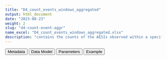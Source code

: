 ```yaml
---
title: "D4_count_events_windows_aggregated"
output: html_document
date: "2023-08-23"
weight: 2
slug: "d4-count-event-aggr"
name_excel: "D4_count_events_windows_aggregated.xlsx"
description: "contains the counts of the AESIs observed within a specific time window (28 days) after each vaccine"
---
```


<script src="/rmarkdown-libs/core-js/shim.min.js"></script>
<script src="/rmarkdown-libs/react/react.min.js"></script>
<script src="/rmarkdown-libs/react/react-dom.min.js"></script>
<script src="/rmarkdown-libs/reactwidget/react-tools.js"></script>
<script src="/rmarkdown-libs/htmlwidgets/htmlwidgets.js"></script>
<link href="/rmarkdown-libs/reactable/reactable.css" rel="stylesheet" />
<script src="/rmarkdown-libs/reactable-binding/reactable.js"></script>
<div class="tab">
<button class="tablinks" onclick="openCity(event, &#39;Metadata&#39;)" id="defaultOpen">Metadata</button>
<button class="tablinks" onclick="openCity(event, &#39;Data Model&#39;)">Data Model</button>
<button class="tablinks" onclick="openCity(event, &#39;Parameters&#39;)">Parameters</button>
<button class="tablinks" onclick="openCity(event, &#39;Example&#39;)">Example</button>
</div>
<div id="Metadata" class="tabcontent">
<div id="htmlwidget-1" class="reactable html-widget " style="width:auto;height:600px;"></div>
<script type="application/json" data-for="htmlwidget-1">{"x":{"tag":{"name":"Reactable","attribs":{"data":{"medatata_name":["Name of the dataset","Content of the dataset","Unit of observation","Dataset where the list of UoOs is fully listed and with 1 record per UoO","How many observations per UoO","Variables capturing the UoO","Primary key","Parameters",null,null,null,null,null,null,null,null,null,null,null,null],"metadata_content":["D4_count_events_windows","contains the counts of the AESIs observed within a specific time window (28 days) after each vaccine","strata of dose, brand, sex and ageband",null,"1","sex dose type_vax period Ageband",null,null,null,null,null,null,null,null,null,null,null,null,null,null]},"columns":[{"id":"medatata_name","name":"medatata_name","type":"character"},{"id":"metadata_content","name":"metadata_content","type":"character"}],"sortable":false,"searchable":true,"pagination":false,"highlight":true,"bordered":true,"striped":true,"style":{"maxWidth":1800},"height":"600px","dataKey":"f9520c6029370dddc665646d6cd7b058"},"children":[]},"class":"reactR_markup"},"evals":[],"jsHooks":[]}</script>
</div>
<div id="Data Model" class="tabcontent">
<div id="htmlwidget-2" class="reactable html-widget " style="width:auto;height:600px;"></div>
<script type="application/json" data-for="htmlwidget-2">{"x":{"tag":{"name":"Reactable","attribs":{"data":{"VarName":["sex","dose","type_vax","period","Ageband","AESI_b",null,null,null,null,null,null,null,null,null,null,null,null,null,null],"Description":["sex at instance creation","dose after which the window of time is calculated","brand received","extreme of the windows of time when the AESI is counted","ageband at vaccination","number of occurrences of this specific AESI observed in the stratum",null,null,null,null,null,null,null,null,null,null,null,null,null,null],"Format":["character","int","character","character",null,"int",null,null,null,null,null,null,null,null,null,null,null,null,null,null],"Vocabulary":["M\r\nF\r\nU\r\nO",null,"pfizer astrazeneca moderna janssen novavax","0-6\r\n7-13\r\n14-20\r\n21-27","12-17\r\n18-29\r\n30-39\r\n40-49\r\n50-59\r\n60-69\r\n79-79\r\n80+",null,null,null,null,null,null,null,null,null,null,null,null,null,null,null],"Parameters":[null,null,null,null,null,"AESI",null,null,null,null,null,null,null,null,null,null,null,null,null,null],"Notes and examples":[null,null,null,null,null,null,null,null,null,null,null,null,null,null,null,null,null,null,null,null],"Source tables and variables":[null,null,null,null,null,null,null,null,null,null,null,null,null,null,null,null,null,null,null,null],"Retrieved":[null,null,null,null,null,null,null,null,null,null,null,null,null,null,null,null,null,null,null,null],"Calculated":[null,null,null,null,null,null,null,null,null,null,null,null,null,null,null,null,null,null,null,null],"Algorithm_id":[null,null,null,null,null,null,null,null,null,null,null,null,null,null,null,null,null,null,null,null],"Rule":[null,null,null,null,null,null,null,null,null,null,null,null,null,null,null,null,null,null,null,null]},"columns":[{"id":"VarName","name":"VarName","type":"character"},{"id":"Description","name":"Description","type":"character"},{"id":"Format","name":"Format","type":"character"},{"id":"Vocabulary","name":"Vocabulary","type":"character"},{"id":"Parameters","name":"Parameters","type":"character"},{"id":"Notes and examples","name":"Notes and examples","type":"logical"},{"id":"Source tables and variables","name":"Source tables and variables","type":"logical"},{"id":"Retrieved","name":"Retrieved","type":"logical"},{"id":"Calculated","name":"Calculated","type":"logical"},{"id":"Algorithm_id","name":"Algorithm_id","type":"logical"},{"id":"Rule","name":"Rule","type":"logical"}],"sortable":false,"searchable":true,"pagination":false,"highlight":true,"bordered":true,"striped":true,"style":{"maxWidth":1800},"height":"600px","dataKey":"deae4ce6687114f6d6a4a13d634d77cd"},"children":[]},"class":"reactR_markup"},"evals":[],"jsHooks":[]}</script>
</div>
<div id="Parameters" class="tabcontent">
<div id="htmlwidget-3" class="reactable html-widget " style="width:auto;height:600px;"></div>
<script type="application/json" data-for="htmlwidget-3">{"x":{"tag":{"name":"Reactable","attribs":{"data":{"parameter in the variable name":["AESI",null,null,null,null,null,null,null,null,null,null,null,null,null,null,null,null,null,null,null],"values":["A B_COAGDIS_AESI B_DIC_AESI B_HAEMOPHAGOLYNPHOHISTIO_AESI B_ITP_AESI B_TTS_AESI C_ARRH_AESI C_CAD_AESI C_MYOCARD_AESI C_PERICARD_AESI D_LIVERACUTE_AESI D_PANCRACUTE_AESI E_DM1_AESI E_THYROIDAUTOIMM_AESI E_THYROIDSUBACUTE_AESI G_KIACUTE_AESI Im_ANAPHYLAXIS_AESI Im_KAWASAKI_AESI M_RHABDOMYOLISIS_AESI N_ADEM_AESI N_BELLP_AESI N_CONVULGEN_AESI N_CVST_AESI N_GBS_AESI N_HEARINGLOSS_AESI N_MENINGOENC_AESI N_MYELITISTRANSV_AESI N_NARCOLEPSY_AESI N_STROKEHEMO_AESI O_DEATHSUDDEN_AESI O_MIS_AESI R_ARDS_AESI Sk_ERYTHMULTI_AESI Sk_SCAR_AESI SO_ANOSMIAAGEUSIA_AESI V_CHILBLAIN_AESI V_MICROANGIO_AESI V_THROMBOSISARTERIALALGOR_AESI V_VASCULITISSINGLEORG_AESI V_VTEALGORITHM_AESI",null,null,null,null,null,null,null,null,null,null,null,null,null,null,null,null,null,null,null]},"columns":[{"id":"parameter in the variable name","name":"parameter in the variable name","type":"character"},{"id":"values","name":"values","type":"character"}],"sortable":false,"searchable":true,"pagination":false,"highlight":true,"bordered":true,"striped":true,"style":{"maxWidth":1800},"height":"600px","dataKey":"7d22dfc781ea4d1e02c3c1e52055bfb6"},"children":[]},"class":"reactR_markup"},"evals":[],"jsHooks":[]}</script>
</div>
<div id="Example" class="tabcontent">
<div id="htmlwidget-4" class="reactable html-widget " style="width:auto;height:600px;"></div>
<script type="application/json" data-for="htmlwidget-4">{"x":{"tag":{"name":"Reactable","attribs":{"data":{"sex":["M","F","M","F",null,null,null,null,null,null,null,null,null,null,null,null,null,null,null,null],"dose":[1,1,1,1,"NA","NA","NA","NA","NA","NA","NA","NA","NA","NA","NA","NA","NA","NA","NA","NA"],"type_vax":["pfizer","pfizer","pfizer","pfizer",null,null,null,null,null,null,null,null,null,null,null,null,null,null,null,null],"period":["0-6","0-6","0-6","0-6",null,null,null,null,null,null,null,null,null,null,null,null,null,null,null,null],"Ageband":["40-49","40-49","50-59","50-59",null,null,null,null,null,null,null,null,null,null,null,null,null,null,null,null],"B_COAGDIS_AESI":[0,0,0,1,"NA","NA","NA","NA","NA","NA","NA","NA","NA","NA","NA","NA","NA","NA","NA","NA"],"B_DIC_AESI":[0,0,0,0,"NA","NA","NA","NA","NA","NA","NA","NA","NA","NA","NA","NA","NA","NA","NA","NA"],"B_HAEMOPHAGOLYNPHOHISTIO_AESI":[0,0,0,0,"NA","NA","NA","NA","NA","NA","NA","NA","NA","NA","NA","NA","NA","NA","NA","NA"],"B_ITP_AESI":[0,0,0,0,"NA","NA","NA","NA","NA","NA","NA","NA","NA","NA","NA","NA","NA","NA","NA","NA"],"B_TTS_AESI":[0,0,0,0,"NA","NA","NA","NA","NA","NA","NA","NA","NA","NA","NA","NA","NA","NA","NA","NA"],"C_ARRH_AESI":[0,0,0,0,"NA","NA","NA","NA","NA","NA","NA","NA","NA","NA","NA","NA","NA","NA","NA","NA"],"C_CAD_AESI":[0,1,3,8,"NA","NA","NA","NA","NA","NA","NA","NA","NA","NA","NA","NA","NA","NA","NA","NA"],"C_MYOCARD_AESI":[1,0,0,0,"NA","NA","NA","NA","NA","NA","NA","NA","NA","NA","NA","NA","NA","NA","NA","NA"],"C_PERICARD_AESI":[0,0,0,0,"NA","NA","NA","NA","NA","NA","NA","NA","NA","NA","NA","NA","NA","NA","NA","NA"],"D_LIVERACUTE_AESI":[0,0,0,0,"NA","NA","NA","NA","NA","NA","NA","NA","NA","NA","NA","NA","NA","NA","NA","NA"],"D_PANCRACUTE_AESI":[0,0,0,0,"NA","NA","NA","NA","NA","NA","NA","NA","NA","NA","NA","NA","NA","NA","NA","NA"],"E_DM1_AESI":[0,0,0,0,"NA","NA","NA","NA","NA","NA","NA","NA","NA","NA","NA","NA","NA","NA","NA","NA"],"E_THYROIDAUTOIMM_AESI":[0,0,1,0,"NA","NA","NA","NA","NA","NA","NA","NA","NA","NA","NA","NA","NA","NA","NA","NA"],"E_THYROIDSUBACUTE_AESI":[null,null,null,null,null,null,null,null,null,null,null,null,null,null,null,null,null,null,null,null],"G_KIACUTE_AESI":[0,0,0,0,"NA","NA","NA","NA","NA","NA","NA","NA","NA","NA","NA","NA","NA","NA","NA","NA"],"Im_ANAPHYLAXIS_AESI":[1,1,0,1,"NA","NA","NA","NA","NA","NA","NA","NA","NA","NA","NA","NA","NA","NA","NA","NA"],"Im_KAWASAKI_AESI":[0,0,0,0,"NA","NA","NA","NA","NA","NA","NA","NA","NA","NA","NA","NA","NA","NA","NA","NA"],"M_RHABDOMYOLISIS_AESI":[0,0,0,0,"NA","NA","NA","NA","NA","NA","NA","NA","NA","NA","NA","NA","NA","NA","NA","NA"],"N_ADEM_AESI":[0,0,0,0,"NA","NA","NA","NA","NA","NA","NA","NA","NA","NA","NA","NA","NA","NA","NA","NA"],"N_BELLP_AESI":[0,0,0,0,"NA","NA","NA","NA","NA","NA","NA","NA","NA","NA","NA","NA","NA","NA","NA","NA"],"N_CONVULGEN_AESI":[0,0,0,0,"NA","NA","NA","NA","NA","NA","NA","NA","NA","NA","NA","NA","NA","NA","NA","NA"],"N_CVST_AESI":[0,0,0,0,"NA","NA","NA","NA","NA","NA","NA","NA","NA","NA","NA","NA","NA","NA","NA","NA"],"N_GBS_AESI":[0,0,0,0,"NA","NA","NA","NA","NA","NA","NA","NA","NA","NA","NA","NA","NA","NA","NA","NA"],"N_HEARINGLOSS_AESI":[0,0,0,0,"NA","NA","NA","NA","NA","NA","NA","NA","NA","NA","NA","NA","NA","NA","NA","NA"],"N_MENINGOENC_AESI":[0,0,0,0,"NA","NA","NA","NA","NA","NA","NA","NA","NA","NA","NA","NA","NA","NA","NA","NA"],"N_MYELITISTRANSV_AESI":[0,0,0,0,"NA","NA","NA","NA","NA","NA","NA","NA","NA","NA","NA","NA","NA","NA","NA","NA"],"N_NARCOLEPSY_AESI":[0,0,0,0,"NA","NA","NA","NA","NA","NA","NA","NA","NA","NA","NA","NA","NA","NA","NA","NA"],"N_STROKEHEMO_AESI":[0,0,0,2,"NA","NA","NA","NA","NA","NA","NA","NA","NA","NA","NA","NA","NA","NA","NA","NA"],"O_DEATHSUDDEN_AESI":[0,0,0,1,"NA","NA","NA","NA","NA","NA","NA","NA","NA","NA","NA","NA","NA","NA","NA","NA"],"O_MIS_AESI":[0,0,0,0,"NA","NA","NA","NA","NA","NA","NA","NA","NA","NA","NA","NA","NA","NA","NA","NA"],"R_ARDS_AESI":[0,0,0,0,"NA","NA","NA","NA","NA","NA","NA","NA","NA","NA","NA","NA","NA","NA","NA","NA"],"Sk_ERYTHMULTI_AESI":[0,0,0,0,"NA","NA","NA","NA","NA","NA","NA","NA","NA","NA","NA","NA","NA","NA","NA","NA"],"Sk_SCAR_AESI":[0,0,0,0,"NA","NA","NA","NA","NA","NA","NA","NA","NA","NA","NA","NA","NA","NA","NA","NA"],"SO_ANOSMIAAGEUSIA_AESI":[0,0,0,0,"NA","NA","NA","NA","NA","NA","NA","NA","NA","NA","NA","NA","NA","NA","NA","NA"],"V_CHILBLAIN_AESI":[null,null,null,null,null,null,null,null,null,null,null,null,null,null,null,null,null,null,null,null],"V_MICROANGIO_AESI":[0,0,0,0,"NA","NA","NA","NA","NA","NA","NA","NA","NA","NA","NA","NA","NA","NA","NA","NA"],"V_THROMBOSISARTERIALALGOR_AESI":[0,0,0,0,"NA","NA","NA","NA","NA","NA","NA","NA","NA","NA","NA","NA","NA","NA","NA","NA"],"V_VASCULITISSINGLEORG_AESI":[0,0,0,0,"NA","NA","NA","NA","NA","NA","NA","NA","NA","NA","NA","NA","NA","NA","NA","NA"],"V_VTEALGORITHM_AESI":[0,0,0,0,"NA","NA","NA","NA","NA","NA","NA","NA","NA","NA","NA","NA","NA","NA","NA","NA"]},"columns":[{"id":"sex","name":"sex","type":"character"},{"id":"dose","name":"dose","type":"numeric"},{"id":"type_vax","name":"type_vax","type":"character"},{"id":"period","name":"period","type":"character"},{"id":"Ageband","name":"Ageband","type":"character"},{"id":"B_COAGDIS_AESI","name":"B_COAGDIS_AESI","type":"numeric"},{"id":"B_DIC_AESI","name":"B_DIC_AESI","type":"numeric"},{"id":"B_HAEMOPHAGOLYNPHOHISTIO_AESI","name":"B_HAEMOPHAGOLYNPHOHISTIO_AESI","type":"numeric"},{"id":"B_ITP_AESI","name":"B_ITP_AESI","type":"numeric"},{"id":"B_TTS_AESI","name":"B_TTS_AESI","type":"numeric"},{"id":"C_ARRH_AESI","name":"C_ARRH_AESI","type":"numeric"},{"id":"C_CAD_AESI","name":"C_CAD_AESI","type":"numeric"},{"id":"C_MYOCARD_AESI","name":"C_MYOCARD_AESI","type":"numeric"},{"id":"C_PERICARD_AESI","name":"C_PERICARD_AESI","type":"numeric"},{"id":"D_LIVERACUTE_AESI","name":"D_LIVERACUTE_AESI","type":"numeric"},{"id":"D_PANCRACUTE_AESI","name":"D_PANCRACUTE_AESI","type":"numeric"},{"id":"E_DM1_AESI","name":"E_DM1_AESI","type":"numeric"},{"id":"E_THYROIDAUTOIMM_AESI","name":"E_THYROIDAUTOIMM_AESI","type":"numeric"},{"id":"E_THYROIDSUBACUTE_AESI","name":"E_THYROIDSUBACUTE_AESI","type":"logical"},{"id":"G_KIACUTE_AESI","name":"G_KIACUTE_AESI","type":"numeric"},{"id":"Im_ANAPHYLAXIS_AESI","name":"Im_ANAPHYLAXIS_AESI","type":"numeric"},{"id":"Im_KAWASAKI_AESI","name":"Im_KAWASAKI_AESI","type":"numeric"},{"id":"M_RHABDOMYOLISIS_AESI","name":"M_RHABDOMYOLISIS_AESI","type":"numeric"},{"id":"N_ADEM_AESI","name":"N_ADEM_AESI","type":"numeric"},{"id":"N_BELLP_AESI","name":"N_BELLP_AESI","type":"numeric"},{"id":"N_CONVULGEN_AESI","name":"N_CONVULGEN_AESI","type":"numeric"},{"id":"N_CVST_AESI","name":"N_CVST_AESI","type":"numeric"},{"id":"N_GBS_AESI","name":"N_GBS_AESI","type":"numeric"},{"id":"N_HEARINGLOSS_AESI","name":"N_HEARINGLOSS_AESI","type":"numeric"},{"id":"N_MENINGOENC_AESI","name":"N_MENINGOENC_AESI","type":"numeric"},{"id":"N_MYELITISTRANSV_AESI","name":"N_MYELITISTRANSV_AESI","type":"numeric"},{"id":"N_NARCOLEPSY_AESI","name":"N_NARCOLEPSY_AESI","type":"numeric"},{"id":"N_STROKEHEMO_AESI","name":"N_STROKEHEMO_AESI","type":"numeric"},{"id":"O_DEATHSUDDEN_AESI","name":"O_DEATHSUDDEN_AESI","type":"numeric"},{"id":"O_MIS_AESI","name":"O_MIS_AESI","type":"numeric"},{"id":"R_ARDS_AESI","name":"R_ARDS_AESI","type":"numeric"},{"id":"Sk_ERYTHMULTI_AESI","name":"Sk_ERYTHMULTI_AESI","type":"numeric"},{"id":"Sk_SCAR_AESI","name":"Sk_SCAR_AESI","type":"numeric"},{"id":"SO_ANOSMIAAGEUSIA_AESI","name":"SO_ANOSMIAAGEUSIA_AESI","type":"numeric"},{"id":"V_CHILBLAIN_AESI","name":"V_CHILBLAIN_AESI","type":"logical"},{"id":"V_MICROANGIO_AESI","name":"V_MICROANGIO_AESI","type":"numeric"},{"id":"V_THROMBOSISARTERIALALGOR_AESI","name":"V_THROMBOSISARTERIALALGOR_AESI","type":"numeric"},{"id":"V_VASCULITISSINGLEORG_AESI","name":"V_VASCULITISSINGLEORG_AESI","type":"numeric"},{"id":"V_VTEALGORITHM_AESI","name":"V_VTEALGORITHM_AESI","type":"numeric"}],"sortable":false,"searchable":true,"pagination":false,"highlight":true,"bordered":true,"striped":true,"style":{"maxWidth":1800},"height":"600px","dataKey":"2b9c38860104c268e2419083b8b0db4e"},"children":[]},"class":"reactR_markup"},"evals":[],"jsHooks":[]}</script>
</div>
